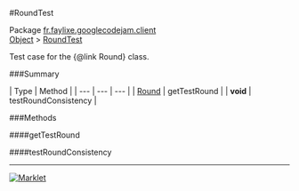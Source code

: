 #RoundTest

Package [fr.faylixe.googlecodejam.client](README.md)<br>
[Object](../../../java/langObject.md) > [RoundTest](RoundTest.md)

Test case for the {@link Round} class.

###Summary


| Type | Method |
| --- | --- | --- |
| [Round](Round.md) | getTestRound |
| **void** | testRoundConsistency |

###Methods

####getTestRound


####testRoundConsistency


---
[![Marklet](https://img.shields.io/badge/Generated%20by-Marklet-green.svg)](https://github.com/Faylixe/marklet)
